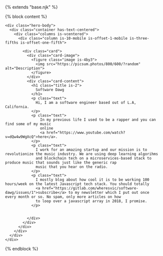 {% extends "base.njk" %}

{% block content %}

  <section class="hero is-default is-bold">

    <div class="hero-body">
      <div class="container has-text-centered">
        <div class="columns is-vcentered">
          <div class="column is-10-mobile is-offset-1-mobile is-three-fifths is-offset-one-fifth">

            <div class="card">
              <div class="card-image">
                <figure class="image is-4by3">
                  <img src="https://picsum.photos/800/600/?random" alt="Description">
                </figure>
              </div>
              <div class="card-content">
                <h1 class="title is-2">
                  Software Dawg
                </h1>
                <p class="text">
                  Hi, I am a software engineer based out of L.A, California.
                </p>
                <p class="text">
                    In my previous life I used to be a rapper and you can find some of my music
                    online
                    <a href="https://www.youtube.com/watch?v=dQw4w9WgXcQ">here</a>.
                </p>
                <p class="text">
                  I work for an amazing startup and our mission is to revolutionize the music industry. We are using deep learning algorihms
                  and blockchain tech on a microservices-based stack to produce music that sounds just like the generic rap
                  music that you hear on the radio.
                </p>
                <p class="text">
                  I mostly blog about how cool it is to be working 100 hours/week on the latest Javascript tech stack. You should totally
                  <a href="https://gitlab.com/wheresvic/software-dawg/issues/1">subscribe</a> to my newsletter which I put out once every month or so. No spam, only more articles on how
                  to loop over a javascript array in 2018, I promise.
                </p>


              </div>
            </div>
          </div>
        </div>
      </div>
    </div>

  </section>
{% endblock %}

